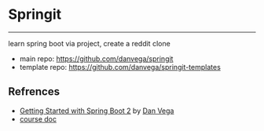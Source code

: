 # Springit

---

learn spring boot via project, create a reddit clone

- main repo: https://github.com/danvega/springit
- template repo: https://github.com/danvega/springit-templates

## Refrences

- [Getting Started with Spring Boot 2](https://www.udemy.com/course/spring-boot-2/) by [Dan Vega](https://www.danvega.dev/)
- [course doc](https://www.danvega.dev/docs/spring-boot-2-docs/)
